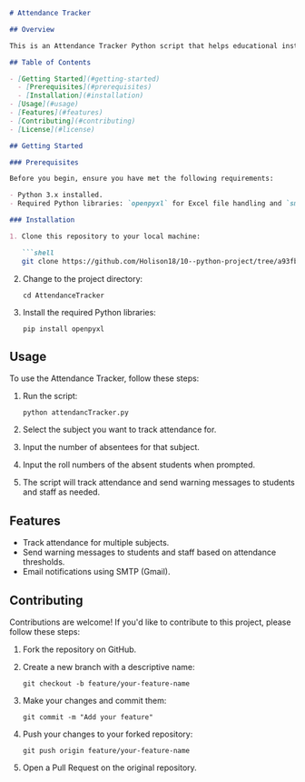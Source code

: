 ```markdown
# Attendance Tracker

## Overview

This is an Attendance Tracker Python script that helps educational institutions track and manage student attendance for various subjects. It allows you to input the number of absentees for a specific subject, and it can send warning messages to students and staff based on attendance thresholds.

## Table of Contents

- [Getting Started](#getting-started)
  - [Prerequisites](#prerequisites)
  - [Installation](#installation)
- [Usage](#usage)
- [Features](#features)
- [Contributing](#contributing)
- [License](#license)

## Getting Started

### Prerequisites

Before you begin, ensure you have met the following requirements:

- Python 3.x installed.
- Required Python libraries: `openpyxl` for Excel file handling and `smtplib` for sending emails.

### Installation

1. Clone this repository to your local machine:

   ```shell
   git clone https://github.com/Holison18/10--python-project/tree/a93fb11c2eb0d2ded28b8b2800918dc6785c06d4/attendanceTracker
   ```

2. Change to the project directory:

   ```shell
   cd AttendanceTracker
   ```

3. Install the required Python libraries:

   ```shell
   pip install openpyxl
   ```

## Usage

To use the Attendance Tracker, follow these steps:

1. Run the script:

   ```shell
   python attendancTracker.py
   ```

2. Select the subject you want to track attendance for.

3. Input the number of absentees for that subject.

4. Input the roll numbers of the absent students when prompted.

5. The script will track attendance and send warning messages to students and staff as needed.

## Features

- Track attendance for multiple subjects.
- Send warning messages to students and staff based on attendance thresholds.
- Email notifications using SMTP (Gmail).

## Contributing

Contributions are welcome! If you'd like to contribute to this project, please follow these steps:

1. Fork the repository on GitHub.
2. Create a new branch with a descriptive name:

   ```shell
   git checkout -b feature/your-feature-name
   ```

3. Make your changes and commit them:

   ```shell
   git commit -m "Add your feature"
   ```

4. Push your changes to your forked repository:

   ```shell
   git push origin feature/your-feature-name
   ```

5. Open a Pull Request on the original repository.

```
